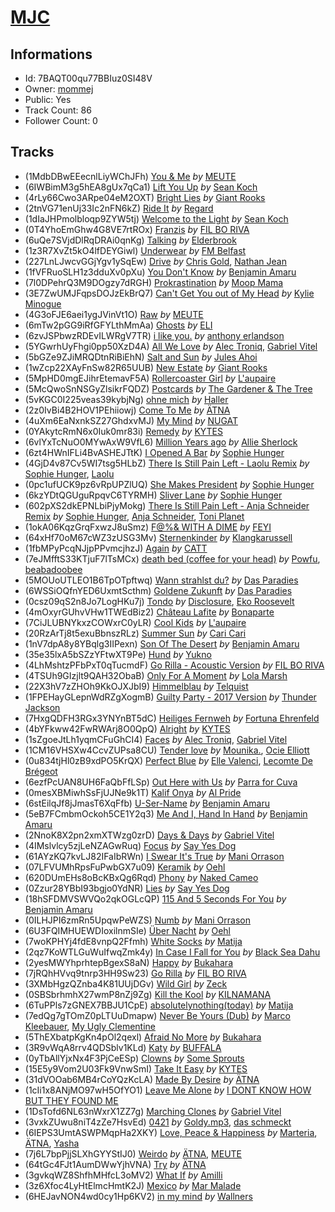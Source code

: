 # [MJC](https://open.spotify.com/playlist/7BAQT00qu77BBIuz0SI48V)
## Informations
<!-- META_BEGIN -->
- Id: 7BAQT00qu77BBIuz0SI48V
- Owner: [mommej](https://open.spotify.com/user/mommej)
- Public: Yes
- Track Count: 86
- Follower Count: 0
<!-- META_END -->


## Tracks
<!-- TRACK_LIST_BEGIN -->
- (1MdbDBwEEecnlLiyWChJFh) [You & Me](https://open.spotify.com/track/1MdbDBwEEecnlLiyWChJFh) *by* [MEUTE](https://open.spotify.com/artist/1z5xbcOeFRQXBVDpvRPh8H)
- (6IWBimM3g5hEA8gUx7qCa1) [Lift You Up](https://open.spotify.com/track/6IWBimM3g5hEA8gUx7qCa1) *by* [Sean Koch](https://open.spotify.com/artist/4sOLJi96MhdlMv5Iz9YZT9)
- (4rLy66Cwo3ARpe04eM2OXT) [Bright Lies](https://open.spotify.com/track/4rLy66Cwo3ARpe04eM2OXT) *by* [Giant Rooks](https://open.spotify.com/artist/5wD0owYApRtYmjPWavWKvb)
- (2tnVG71enUj33Ic2nFN6kZ) [Ride It](https://open.spotify.com/track/2tnVG71enUj33Ic2nFN6kZ) *by* [Regard](https://open.spotify.com/artist/4ofCBoyEiGSePFAG500xev)
- (1dIaJHPmolbloqp9ZYW5tj) [Welcome to the Light](https://open.spotify.com/track/1dIaJHPmolbloqp9ZYW5tj) *by* [Sean Koch](https://open.spotify.com/artist/4sOLJi96MhdlMv5Iz9YZT9)
- (0T4YhoEmGhw4G8VE7rtROx) [Franzis](https://open.spotify.com/track/0T4YhoEmGhw4G8VE7rtROx) *by* [FIL BO RIVA](https://open.spotify.com/artist/3JE0uoggWwwYG6rSSJk0HN)
- (6uQe7SVjdDlRqDRAi0qnKg) [Talking](https://open.spotify.com/track/6uQe7SVjdDlRqDRAi0qnKg) *by* [Elderbrook](https://open.spotify.com/artist/2vf4pRsEY6LpL5tKmqWb64)
- (1z3R7XvZt5kO4lfDEYGiwl) [Underwear](https://open.spotify.com/track/1z3R7XvZt5kO4lfDEYGiwl) *by* [FM Belfast](https://open.spotify.com/artist/22V3XeUvqBmVzu82JdKFWi)
- (227LnLJwcvGGjYgv1ySqEw) [Drive](https://open.spotify.com/track/227LnLJwcvGGjYgv1ySqEw) *by* [Chris Gold](https://open.spotify.com/artist/3k2ntYCRYwchneYCxhOZFN), [Nathan Jean](https://open.spotify.com/artist/6QwldttyGTxNlwhjgegpXf)
- (1fVFRuoSLH1z3dduXv0pXu) [You Don't Know](https://open.spotify.com/track/1fVFRuoSLH1z3dduXv0pXu) *by* [Benjamin Amaru](https://open.spotify.com/artist/05HjXsZCR2S4JW473HsFvp)
- (7l0DPehrQ3M9DOgzy7dRGH) [Prokrastination](https://open.spotify.com/track/7l0DPehrQ3M9DOgzy7dRGH) *by* [Moop Mama](https://open.spotify.com/artist/49rpD3gtSpIjsZNxdwhuYl)
- (3E7ZwUMJFqpsDOJzEkBrQ7) [Can't Get You out of My Head](https://open.spotify.com/track/3E7ZwUMJFqpsDOJzEkBrQ7) *by* [Kylie Minogue](https://open.spotify.com/artist/4RVnAU35WRWra6OZ3CbbMA)
- (4G3oFJE6aei1ygJVinVt1O) [Raw](https://open.spotify.com/track/4G3oFJE6aei1ygJVinVt1O) *by* [MEUTE](https://open.spotify.com/artist/1z5xbcOeFRQXBVDpvRPh8H)
- (6mTw2pGG9iRfGFYLthMmAa) [Ghosts](https://open.spotify.com/track/6mTw2pGG9iRfGFYLthMmAa) *by* [ELI](https://open.spotify.com/artist/63gbXCha1jpkrJJ9K5gGpR)
- (6zvJSPbwzRDEvILWRgV7TR) [i like you.](https://open.spotify.com/track/6zvJSPbwzRDEvILWRgV7TR) *by* [anthony erlandson](https://open.spotify.com/artist/1JFwvTvj5ITQAwRP5pXLXS)
- (5YGwrhUyFhgi0pp50XzD4A) [All We Love](https://open.spotify.com/track/5YGwrhUyFhgi0pp50XzD4A) *by* [Alec Troniq](https://open.spotify.com/artist/7gY2UGpmfLNKfezQPuG7Hx), [Gabriel Vitel](https://open.spotify.com/artist/1cdGFmm7cm0yvD7mA40R8x)
- (5bGZe9ZJiMRQDtnRiBiEhN) [Salt and Sun](https://open.spotify.com/track/5bGZe9ZJiMRQDtnRiBiEhN) *by* [Jules Ahoi](https://open.spotify.com/artist/2l1xTBTIBaAiJhekoLM8mk)
- (1wZcp22XAyFnSw82R65UUB) [New Estate](https://open.spotify.com/track/1wZcp22XAyFnSw82R65UUB) *by* [Giant Rooks](https://open.spotify.com/artist/5wD0owYApRtYmjPWavWKvb)
- (5MpHD0mgEJihrEtemavF5A) [Rollercoaster Girl](https://open.spotify.com/track/5MpHD0mgEJihrEtemavF5A) *by* [L'aupaire](https://open.spotify.com/artist/6d9XIbBseVi999qdzDEtwE)
- (5McQwoSnNSGyZlsikrFQDZ) [Postcards](https://open.spotify.com/track/5McQwoSnNSGyZlsikrFQDZ) *by* [The Gardener & The Tree](https://open.spotify.com/artist/1GarejqGHyKM1adTFnB4NN)
- (5vKGC0I225veas39kybjNg) [ohne mich](https://open.spotify.com/track/5vKGC0I225veas39kybjNg) *by* [Haller](https://open.spotify.com/artist/62U6nJKR1V8QOspXUzWle3)
- (2z0IvBi4B2HOV1PEhiiowj) [Come To Me](https://open.spotify.com/track/2z0IvBi4B2HOV1PEhiiowj) *by* [ÄTNA](https://open.spotify.com/artist/4ORnI4BzjKFbUply6fRvkX)
- (4uXm6EaNxnkSZ27GhdxvMJ) [My Mind](https://open.spotify.com/track/4uXm6EaNxnkSZ27GhdxvMJ) *by* [NUGAT](https://open.spotify.com/artist/74yjU6gHx05PeHAokao6DS)
- (0YAkytcRmN6x0Iuk0mr83i) [Remedy](https://open.spotify.com/track/0YAkytcRmN6x0Iuk0mr83i) *by* [KYTES](https://open.spotify.com/artist/1q8H46YhdCtAO8tXHIWe2d)
- (6vlYxTcNuO0MYwAxW9VfL6) [Million Years ago](https://open.spotify.com/track/6vlYxTcNuO0MYwAxW9VfL6) *by* [Allie Sherlock](https://open.spotify.com/artist/2yTmZ1PwFKkO0FjQp2flPl)
- (6zt4HWnIFLi4BvASHEJTtK) [I Opened A Bar](https://open.spotify.com/track/6zt4HWnIFLi4BvASHEJTtK) *by* [Sophie Hunger](https://open.spotify.com/artist/3nOQJdlPEzFVhTEzxwcGax)
- (4GjD4v87Cv5WI7tsg5HLbZ) [There Is Still Pain Left - Laolu Remix](https://open.spotify.com/track/4GjD4v87Cv5WI7tsg5HLbZ) *by* [Sophie Hunger](https://open.spotify.com/artist/3nOQJdlPEzFVhTEzxwcGax), [Laolu](https://open.spotify.com/artist/53PSeUFq8tMZc0zdd1oUTG)
- (0pc1ufUCK9pz6vRpUPZlUQ) [She Makes President](https://open.spotify.com/track/0pc1ufUCK9pz6vRpUPZlUQ) *by* [Sophie Hunger](https://open.spotify.com/artist/3nOQJdlPEzFVhTEzxwcGax)
- (6kzYDtQGUguRpqvC6TYRMH) [Sliver Lane](https://open.spotify.com/track/6kzYDtQGUguRpqvC6TYRMH) *by* [Sophie Hunger](https://open.spotify.com/artist/3nOQJdlPEzFVhTEzxwcGax)
- (602pXS2dkEPNLbiPjyMokg) [There Is Still Pain Left - Anja Schneider Remix](https://open.spotify.com/track/602pXS2dkEPNLbiPjyMokg) *by* [Sophie Hunger](https://open.spotify.com/artist/3nOQJdlPEzFVhTEzxwcGax), [Anja Schneider](https://open.spotify.com/artist/0f14r70OISSfJoyqYaHbgV), [Toni Planet](https://open.spotify.com/artist/2cHCrHzbImO4wSgev0g6U4)
- (1okA06KqzGrqFxwzJ8uSmz) [F@%& WITH A DIME](https://open.spotify.com/track/1okA06KqzGrqFxwzJ8uSmz) *by* [FEYI](https://open.spotify.com/artist/2E41RSTUOR7CBYbfzXYI2t)
- (64xHf70oM67cWZ3zUSG3Mv) [Sternenkinder](https://open.spotify.com/track/64xHf70oM67cWZ3zUSG3Mv) *by* [Klangkarussell](https://open.spotify.com/artist/041iTeoMIwXMlShuQPIVKo)
- (1fbMPyPcqNJjpPPvmcjhzJ) [Again](https://open.spotify.com/track/1fbMPyPcqNJjpPPvmcjhzJ) *by* [CATT](https://open.spotify.com/artist/4vECkYVXR5tUXqDk2LVzkJ)
- (7eJMfftS33KTjuF7lTsMCx) [death bed (coffee for your head)](https://open.spotify.com/track/7eJMfftS33KTjuF7lTsMCx) *by* [Powfu](https://open.spotify.com/artist/6bmlMHgSheBauioMgKv2tn), [beabadoobee](https://open.spotify.com/artist/35l9BRT7MXmM8bv2WDQiyB)
- (5MOUoUTLEO1B6TpOTpftwq) [Wann strahlst du?](https://open.spotify.com/track/5MOUoUTLEO1B6TpOTpftwq) *by* [Das Paradies](https://open.spotify.com/artist/5wYcbpyGZGlUOiNpbLWZTo)
- (6WSSiOQfnYED6UxmtScthm) [Goldene Zukunft](https://open.spotify.com/track/6WSSiOQfnYED6UxmtScthm) *by* [Das Paradies](https://open.spotify.com/artist/5wYcbpyGZGlUOiNpbLWZTo)
- (0csz09qS2n8Jo7LogHKu7j) [Tondo](https://open.spotify.com/track/0csz09qS2n8Jo7LogHKu7j) *by* [Disclosure](https://open.spotify.com/artist/6nS5roXSAGhTGr34W6n7Et), [Eko Roosevelt](https://open.spotify.com/artist/7hs75D38FalYWr7BDO1WPh)
- (4mOxyrGUhvVHw1TWEdBiz2) [Château Lafite](https://open.spotify.com/track/4mOxyrGUhvVHw1TWEdBiz2) *by* [Bonaparte](https://open.spotify.com/artist/2jwl8DJIsmnFbA5vPdGSCy)
- (7CiJLUBNYkxzCOWxrC0yLR) [Cool Kids](https://open.spotify.com/track/7CiJLUBNYkxzCOWxrC0yLR) *by* [L'aupaire](https://open.spotify.com/artist/6d9XIbBseVi999qdzDEtwE)
- (20RzArTj8t5exuBbnszRLz) [Summer Sun](https://open.spotify.com/track/20RzArTj8t5exuBbnszRLz) *by* [Cari Cari](https://open.spotify.com/artist/0ey6crPk5fXQWkq21iPTMV)
- (1nV7dpA8y8YBqlg3IIPexn) [Son Of The Desert](https://open.spotify.com/track/1nV7dpA8y8YBqlg3IIPexn) *by* [Benjamin Amaru](https://open.spotify.com/artist/05HjXsZCR2S4JW473HsFvp)
- (35e35lxA5bSZzYFtwXT9Pe) [Hund](https://open.spotify.com/track/35e35lxA5bSZzYFtwXT9Pe) *by* [Yukno](https://open.spotify.com/artist/01JZtu3hMY7lmY36RCqzIl)
- (4LhMshtzPFbPxT0qTucmdF) [Go Rilla - Acoustic Version](https://open.spotify.com/track/4LhMshtzPFbPxT0qTucmdF) *by* [FIL BO RIVA](https://open.spotify.com/artist/3JE0uoggWwwYG6rSSJk0HN)
- (4TSUh9GIzjlt9QAH32ObaB) [Only For A Moment](https://open.spotify.com/track/4TSUh9GIzjlt9QAH32ObaB) *by* [Lola Marsh](https://open.spotify.com/artist/56UIK6wmbbxuQ6VA20vrWD)
- (22X3hV7zZHOh9KkOJXJbI9) [Himmelblau](https://open.spotify.com/track/22X3hV7zZHOh9KkOJXJbI9) *by* [Telquist](https://open.spotify.com/artist/1P7bWg37j6b4baXFeNNzrE)
- (1FPEHayGLepnWdRZgXogmB) [Guilty Party - 2017 Version](https://open.spotify.com/track/1FPEHayGLepnWdRZgXogmB) *by* [Thunder Jackson](https://open.spotify.com/artist/3o0xJMKswwtXz2PhrRCHhJ)
- (7HxgQDFH3RGx3YNYnBT5dC) [Heiliges Fernweh](https://open.spotify.com/track/7HxgQDFH3RGx3YNYnBT5dC) *by* [Fortuna Ehrenfeld](https://open.spotify.com/artist/7xs1dZEBvPCk2zktBhVeKb)
- (4bYFkww42FwRWArj8O0QpQ) [Alright](https://open.spotify.com/track/4bYFkww42FwRWArj8O0QpQ) *by* [KYTES](https://open.spotify.com/artist/1q8H46YhdCtAO8tXHIWe2d)
- (1sZgoeJtLh1yqmCFuGhCI4) [Faces](https://open.spotify.com/track/1sZgoeJtLh1yqmCFuGhCI4) *by* [Alec Troniq](https://open.spotify.com/artist/7gY2UGpmfLNKfezQPuG7Hx), [Gabriel Vitel](https://open.spotify.com/artist/1cdGFmm7cm0yvD7mA40R8x)
- (1CM16VHSXw4CcvZUPsa8CU) [Tender love](https://open.spotify.com/track/1CM16VHSXw4CcvZUPsa8CU) *by* [Mounika.](https://open.spotify.com/artist/2FdGoGN8SKxgxhUlP9aMDO), [Ocie Elliott](https://open.spotify.com/artist/5jbk18C7YXRcEZxUWPJCyT)
- (0u834tjHl0zB9xdPO5KrQX) [Perfect Blue](https://open.spotify.com/track/0u834tjHl0zB9xdPO5KrQX) *by* [Elle Valenci](https://open.spotify.com/artist/3glvSAS5Z6057HM9ov0HOt), [Lecomte De Brégeot](https://open.spotify.com/artist/0Y3QSSc5Uw3g2ZHPkR2bdA)
- (6ezfPcUAN8UH6FaQbFfLSp) [Out Here with Us](https://open.spotify.com/track/6ezfPcUAN8UH6FaQbFfLSp) *by* [Parra for Cuva](https://open.spotify.com/artist/238y1dKPtMeFEpX3Y6H1Vr)
- (0mesXBMiwhSsFjUJNe9k1T) [Kalif Onya](https://open.spotify.com/track/0mesXBMiwhSsFjUJNe9k1T) *by* [Al Pride](https://open.spotify.com/artist/2H348ORtPqCyeJllhI8ddB)
- (6stEilqJf8jJmasT6XqFfb) [U-Ser-Name](https://open.spotify.com/track/6stEilqJf8jJmasT6XqFfb) *by* [Benjamin Amaru](https://open.spotify.com/artist/05HjXsZCR2S4JW473HsFvp)
- (5eB7FCmbmOckoh5CE1Y2q3) [Me And I, Hand In Hand](https://open.spotify.com/track/5eB7FCmbmOckoh5CE1Y2q3) *by* [Benjamin Amaru](https://open.spotify.com/artist/05HjXsZCR2S4JW473HsFvp)
- (2NnoK8X2pn2xmXTWzg0zrD) [Days & Days](https://open.spotify.com/track/2NnoK8X2pn2xmXTWzg0zrD) *by* [Gabriel Vitel](https://open.spotify.com/artist/1cdGFmm7cm0yvD7mA40R8x)
- (4IMslvlcy5zjLeNZAGwRuq) [Focus](https://open.spotify.com/track/4IMslvlcy5zjLeNZAGwRuq) *by* [Say Yes Dog](https://open.spotify.com/artist/039HWymb5EJiSHhtlJctsi)
- (61AYzKQ7kvLJ82IFaIbRWn) [I Swear It's True](https://open.spotify.com/track/61AYzKQ7kvLJ82IFaIbRWn) *by* [Mani Orrason](https://open.spotify.com/artist/6Xy8dw47s5ZgDlr0isOLV2)
- (07LFVUMhRpsFuPwbGX7u09) [Keramik](https://open.spotify.com/track/07LFVUMhRpsFuPwbGX7u09) *by* [Oehl](https://open.spotify.com/artist/0LLCimRswRk6Ks5oBJ4Abp)
- (620DUmEHs8oBcKBxQg6Rqd) [Phony](https://open.spotify.com/track/620DUmEHs8oBcKBxQg6Rqd) *by* [Naked Cameo](https://open.spotify.com/artist/6tzSR1jkVo43Y3r4EFA6df)
- (0Zzur28YBbI93bgjo0YdNR) [Lies](https://open.spotify.com/track/0Zzur28YBbI93bgjo0YdNR) *by* [Say Yes Dog](https://open.spotify.com/artist/039HWymb5EJiSHhtlJctsi)
- (18hSFDMVSWVQo2qkOGLcQP) [115 And 5 Seconds For You](https://open.spotify.com/track/18hSFDMVSWVQo2qkOGLcQP) *by* [Benjamin Amaru](https://open.spotify.com/artist/05HjXsZCR2S4JW473HsFvp)
- (0ILHJPI6zmRn5UpqwPeWZS) [Numb](https://open.spotify.com/track/0ILHJPI6zmRn5UpqwPeWZS) *by* [Mani Orrason](https://open.spotify.com/artist/6Xy8dw47s5ZgDlr0isOLV2)
- (6U3FQIMHUEWDIoxilnmSIe) [Über Nacht](https://open.spotify.com/track/6U3FQIMHUEWDIoxilnmSIe) *by* [Oehl](https://open.spotify.com/artist/0LLCimRswRk6Ks5oBJ4Abp)
- (7woKPHYj4fdE8vnpQ2Ffmh) [White Socks](https://open.spotify.com/track/7woKPHYj4fdE8vnpQ2Ffmh) *by* [Matija](https://open.spotify.com/artist/0AT9xOpJni8J7sM4UNrrt9)
- (2qz7KoWTLGuWuIfwqZmk4y) [In Case I Fall for You](https://open.spotify.com/track/2qz7KoWTLGuWuIfwqZmk4y) *by* [Black Sea Dahu](https://open.spotify.com/artist/5JrIBQLdYU5SkSdu0zrO70)
- (2yesMWYhprhtepBgexS8aN) [Happy](https://open.spotify.com/track/2yesMWYhprhtepBgexS8aN) *by* [Bukahara](https://open.spotify.com/artist/21K0gLOe4i0o6l1MHd5a6W)
- (7jRQhHVvq9tnrp3HH9Sw23) [Go Rilla](https://open.spotify.com/track/7jRQhHVvq9tnrp3HH9Sw23) *by* [FIL BO RIVA](https://open.spotify.com/artist/3JE0uoggWwwYG6rSSJk0HN)
- (3XMbHgzQZnba4K81UUjDGv) [Wild Girl](https://open.spotify.com/track/3XMbHgzQZnba4K81UUjDGv) *by* [Zeck](https://open.spotify.com/artist/2Brk4G18TPI8kgR3fG8agO)
- (0SBSbrhmhX27wmP8nZj9Zg) [Kill the Kool](https://open.spotify.com/track/0SBSbrhmhX27wmP8nZj9Zg) *by* [KILNAMANA](https://open.spotify.com/artist/3GcJByqqe50YhBlkYq9dDx)
- (6TuPPls7zGNEX7BBJU1CpE) [absolutelynothing(today)](https://open.spotify.com/track/6TuPPls7zGNEX7BBJU1CpE) *by* [Matija](https://open.spotify.com/artist/0AT9xOpJni8J7sM4UNrrt9)
- (7edQg7gTOmZ0pLTUuDmapw) [Never Be Yours (Dub)](https://open.spotify.com/track/7edQg7gTOmZ0pLTUuDmapw) *by* [Marco Kleebauer](https://open.spotify.com/artist/6V6PVcKsN7s2GUtZIoK864), [My Ugly Clementine](https://open.spotify.com/artist/5PLynKfQumQiB3ihXcG28Y)
- (5ThEXbatpKgKn4pOl2qexl) [Afraid No More](https://open.spotify.com/track/5ThEXbatpKgKn4pOl2qexl) *by* [Bukahara](https://open.spotify.com/artist/21K0gLOe4i0o6l1MHd5a6W)
- (3R9vWqA8rrv4QDSblv1KLd) [Katy](https://open.spotify.com/track/3R9vWqA8rrv4QDSblv1KLd) *by* [BUFFALA](https://open.spotify.com/artist/27Vd3yb5Q9CoMJCYMb9zpg)
- (0yTbAllYjxNx4F3PjCeESp) [Clowns](https://open.spotify.com/track/0yTbAllYjxNx4F3PjCeESp) *by* [Some Sprouts](https://open.spotify.com/artist/41g2y82Z8CADYGlzujOzKp)
- (15E5y9Vom2U03Fk9VnwSmI) [Take It Easy](https://open.spotify.com/track/15E5y9Vom2U03Fk9VnwSmI) *by* [KYTES](https://open.spotify.com/artist/1q8H46YhdCtAO8tXHIWe2d)
- (31dVOOab6MB4rCoYQzKcLA) [Made By Desire](https://open.spotify.com/track/31dVOOab6MB4rCoYQzKcLA) *by* [ÄTNA](https://open.spotify.com/artist/4ORnI4BzjKFbUply6fRvkX)
- (1cIi1x8ANjMO97wH5OfYO1) [Leave Me Alone](https://open.spotify.com/track/1cIi1x8ANjMO97wH5OfYO1) *by* [I DONT KNOW HOW BUT THEY FOUND ME](https://open.spotify.com/artist/0Raaw7kr1Vzat4ZvHzjsJR)
- (1DsTofd6NL63nWxrX1ZZ7g) [Marching Clones](https://open.spotify.com/track/1DsTofd6NL63nWxrX1ZZ7g) *by* [Gabriel Vitel](https://open.spotify.com/artist/1cdGFmm7cm0yvD7mA40R8x)
- (3vxkZUwu8niT4zZe7HsvEd) [0421](https://open.spotify.com/track/3vxkZUwu8niT4zZe7HsvEd) *by* [Goldy.mp3](https://open.spotify.com/artist/15OpDdqnzp15Be1IC8xZn7), [das schmeckt](https://open.spotify.com/artist/10l41OOjG8mcW7bO4kVVuu)
- (6IEPS3UmtASWPMqpHa2XKY) [Love, Peace & Happiness](https://open.spotify.com/track/6IEPS3UmtASWPMqpHa2XKY) *by* [Marteria](https://open.spotify.com/artist/3nDNDLcZuSto4k9u4AbcLB), [ÄTNA](https://open.spotify.com/artist/4ORnI4BzjKFbUply6fRvkX), [Yasha](https://open.spotify.com/artist/3tmjMu5zfLOTVJ8YX5FDpU)
- (7j6L7bpPjjSLXhGYYStIJ0) [Weirdo](https://open.spotify.com/track/7j6L7bpPjjSLXhGYYStIJ0) *by* [ÄTNA](https://open.spotify.com/artist/4ORnI4BzjKFbUply6fRvkX), [MEUTE](https://open.spotify.com/artist/1z5xbcOeFRQXBVDpvRPh8H)
- (64tGc4FJt1AumDWwYjhVNA) [Try](https://open.spotify.com/track/64tGc4FJt1AumDWwYjhVNA) *by* [ÄTNA](https://open.spotify.com/artist/4ORnI4BzjKFbUply6fRvkX)
- (3gvkqWZ8ShfhMHfcL3oMV2) [What If](https://open.spotify.com/track/3gvkqWZ8ShfhMHfcL3oMV2) *by* [Amilli](https://open.spotify.com/artist/6plodklNvq0eGpBOL4ko0D)
- (3z6Xfoc4LyHtElmcHmtK2J) [Mexico](https://open.spotify.com/track/3z6Xfoc4LyHtElmcHmtK2J) *by* [Mar Malade](https://open.spotify.com/artist/31XESXereH3q4fhAjG1NUw)
- (6HEJavNON4wd0cy1Hp6KV2) [in my mind](https://open.spotify.com/track/6HEJavNON4wd0cy1Hp6KV2) *by* [Wallners](https://open.spotify.com/artist/3EdHRW9KganBlpKU12OQos)
<!-- TRACK_LIST_END -->
